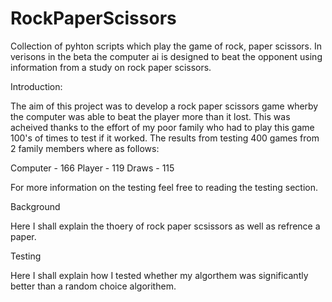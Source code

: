 # RockPaperScissors
Collection of pyhton scripts which play the game of rock, paper scissors. In verisons in the beta the computer ai is designed to beat the opponent using information from a study on rock paper scissors. 

Introduction:

The aim of this project was to develop a rock paper scissors game wherby the computer was able to beat the player more than it lost.
This was acheived thanks to the effort of my poor family who had to play this game 100's of times to test if it worked.
The results from testing 400 games from 2 family members where as follows:

Computer - 166
Player - 119 
Draws - 115 

For more information on the testing feel free to reading the testing section.

Background

Here I shall explain the thoery of rock paper scsissors as well as refrence a paper.

Testing 

Here I shall explain how I tested whether my algorthem was significantly better than a random choice algorithem. 





